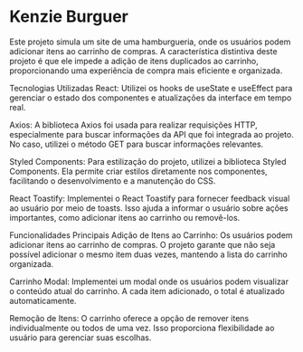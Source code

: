 # Kenzie Burguer <br>
Este projeto simula um site de uma hamburgueria, onde os usuários podem adicionar itens ao carrinho de compras. A característica distintiva deste projeto é que ele impede a adição de itens duplicados ao carrinho, proporcionando uma experiência de compra mais eficiente e organizada.

Tecnologias Utilizadas
React: Utilizei os hooks de useState e useEffect para gerenciar o estado dos componentes e atualizações da interface em tempo real.

Axios: A biblioteca Axios foi usada para realizar requisições HTTP, especialmente para buscar informações da API que foi integrada ao projeto. No caso, utilizei o método GET para buscar informações relevantes.

Styled Components: Para estilização do projeto, utilizei a biblioteca Styled Components. Ela permite criar estilos diretamente nos componentes, facilitando o desenvolvimento e a manutenção do CSS.

React Toastify: Implementei o React Toastify para fornecer feedback visual ao usuário por meio de toasts. Isso ajuda a informar o usuário sobre ações importantes, como adicionar itens ao carrinho ou removê-los.

Funcionalidades Principais
Adição de Itens ao Carrinho: Os usuários podem adicionar itens ao carrinho de compras. O projeto garante que não seja possível adicionar o mesmo item duas vezes, mantendo a lista do carrinho organizada.

Carrinho Modal: Implementei um modal onde os usuários podem visualizar o conteúdo atual do carrinho. A cada item adicionado, o total é atualizado automaticamente.

Remoção de Itens: O carrinho oferece a opção de remover itens individualmente ou todos de uma vez. Isso proporciona flexibilidade ao usuário para gerenciar suas escolhas.

